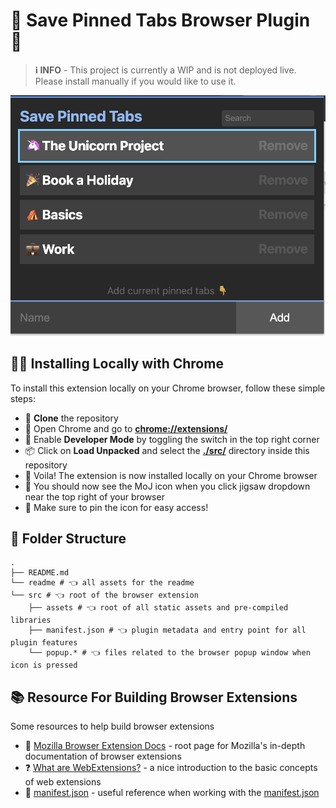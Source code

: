 # 📌 Save Pinned Tabs Browser Plugin 📌

> **ℹ️ INFO** - This project is currently a WIP and is not deployed live. Please install manually if you would like to use it.

![image of plugin](./readme/image.png)

## 🧑‍💻 Installing Locally with Chrome

To install this extension locally on your Chrome browser, follow these simple steps:

- 💾 **Clone** the repository
- 🔌 Open Chrome and go to **[chrome://extensions/](chrome://extensions/)**
- 👾 Enable **Developer Mode** by toggling the switch in the top right corner
- 📦 Click on **Load Unpacked** and select the **[./src/](./src/)** directory inside this repository
- 🥳 Voila! The extension is now installed locally on your Chrome browser
- 👀 You should now see the MoJ icon when you click jigsaw dropdown near the top right of your browser
- 📌 Make sure to pin the icon for easy access!

## 📁 Folder Structure

```
.
├── README.md
└── readme # 👈 all assets for the readme 
└── src # 👈 root of the browser extension
    ├── assets # 👈 root of all static assets and pre-compiled libraries
    ├── manifest.json # 👈 plugin metadata and entry point for all plugin features
    └── popup.* # 👈 files related to the browser popup window when icon is pressed
```

## 📚 Resource For Building Browser Extensions

Some resources to help build browser extensions

- 🦊 [Mozilla Browser Extension Docs](https://developer.mozilla.org/en-US/docs/Mozilla/Add-ons/WebExtensions) - root page for Mozilla's in-depth documentation of browser extensions
- ❓ [What are WebExtensions?](https://developer.mozilla.org/en-US/docs/Mozilla/Add-ons/WebExtensions/What_are_WebExtensions) - a nice introduction to the basic concepts of web extensions
- 📝 [manifest.json](https://developer.mozilla.org/en-US/docs/Mozilla/Add-ons/WebExtensions/manifest.json) - useful reference when working with the [manifest.json](./src/manifest.json)
